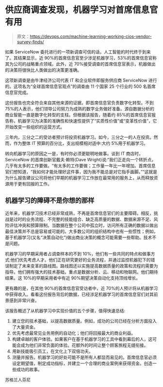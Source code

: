 # 供应商调查发现，机器学习对首席信息官有用

> 原文：<https://devops.com/machine-learning-working-cios-vendor-survey-finds/>

如果 ServiceNow 委托进行的一项新调查可信的话，人工智能的时代终于到来了。其结果显示，近 90%的首席信息官至少涉足机器学习，53%的首席信息官称其为公司的战略重点领域。此外，近 70%接受调查的首席信息官表示，机器做出的决策将很快比人类做出的决策更准确。

这项新调查是由牛津经济公司代表 IT 和企业软件即服务供应商 ServiceNow 进行的。这项名为“全球首席信息官观点”的调查由 11 个国家 25 个行业的 500 名首席信息官完成。

这份报告也完全符合来自其他来源的证据，即首席信息官负责数字化转型。不到 75%的人表示，他们领导公司努力为成熟的数字业务做好准备。源自数据分析的商业智能一直是数字化转型的支柱。但根据该报告，随着约 85%的首席信息官报告称，机器学习为决策的准确性和快速性提供了“实质性价值”或“变革性价值”，它开始改变一些组织的运营方式。

三年内，三分之二的受访者预计将投资机器学习。如今，三分之一的人在投资。然而，作为整体 IT 预算的百分比，支出规模相对适中:大约 5%用于机器学习。

转向机器学习的原因之一是，有时你必须更聪明地做事。谈到 IT 商店时，ServiceNow 的首席创新官戴夫·赖特(Dave Wright)说:“我们正走向一个转折点，几乎有太多的工作要做。“有太多的工作要做；工作量一年比一年增加。首席信息官们想知道，“我如何才能处理好这件事，因为我不能总是对它指手画脚。”“这就是为什么报告建议公司将他们早期的机器学习工作放在最常用的服务上，从而释放资源用于更有回报的工作。

## 机器学习的障碍不是你想的那样

近年来，机器学习技术已经非常成熟，不再是首席信息官们的主要障碍。相反，挑战是过时的业务流程、不完整的技能组合、缺乏高质量的数据、数据来源不足、风险评估冲突和预算限制。当数据在整个公司中孤立时，访问所有正确的数据以做出最佳决策并不总是容易或可能的。大多数公司的组织结构中也有一些惯性；例如，基于机器学习(又名“决策自动化”)做出商业决策的概念可能需要一些帮助。技术不是问题。

机器学习的早期采用者占调查样本的不到 10%，他们有一些共同的特点和做事方式:他们优先考虑人才。他们正在研究更好的业务流程，并通过监控机器犯下的错误制定了未来变革的路线图。路线图还以实施提高数据质量的政策和流程的需要为指导。他们拥有强大的技术基础，重点是数据分析、云、移动和物联网。他们期待结果。这 10%的早期采用者中有近 90%期望决策自动化支持顶线增长。

更有趣的是，在其他 90%的首席信息官受访者中，近 70%的人预计将从机器学习中获得收入。看看这份报告背后的数据，已经涉足机器学习的首席信息官们对其前景感到非常兴奋。

该报告概述了从机器学习中实现价值的五个步骤，值得快速总结:

1.  建立您的技术基础，以提高数据质量。例如，成功的公司已经在分析方面投入了大量资金。
2.  优先考虑最常见业务用例的自动化；他们将回报最大的商业利益。
3.  构建卓越的客户体验。如果客户在基于机器学习的工具中看到幕后的人，这可能会成为他们非常负面的体验。花额外的时间让整个顾客旅程无缝衔接。
4.  用新技能吸引员工，在文化上下双倍功夫。
5.  测量并报告。机器学习的好处可能不是所有人都显而易见的。首席信息官必须设定期望值，制定成功指标，并建立一个合理的商业案例来获得资金。创造一些成功的故事。

苏格兰人芬尼